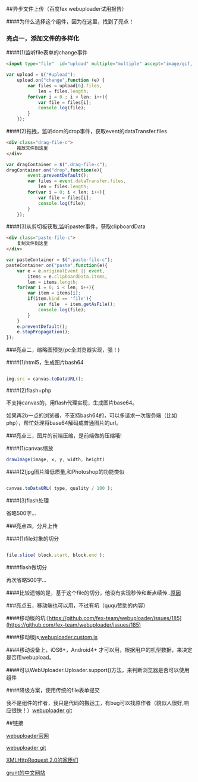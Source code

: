 ##异步文件上传（百度fex webuploader试用报告）

####为什么选择这个组件，因为在这里，找到了亮点！

### 亮点一，添加文件的多样化


####(1)监听file表单的change事件


```html
<input type="file"  id="upload" multiple="multiple" accept="image/gif, image/jpeg"/>
```
```js
var upload = $("#upload");
	upload.on("change",function (e) {
		var files = upload[0].files,
			len = files.length;
		for(var i = 0 ; i < len; i++){
			var file = files[i];
			console.log(file);
		}
	});
```



####(2)拖拽，监听dom的drop事件，获取event的dataTransfer.files


```html
<div class="drag-file-c">
	拖放文件到这里
</div>
```
```js
var dragContainer = $(".drag-file-c");
dragContainer.on("drop",function(e){
		event.preventDefault();
		var files = event.dataTransfer.files,
			len = files.length;
		for(var i = 0; i < len; i++){
			var file = files[i];
			console.log(file);
		}
	});
```



####(3)从剪切板获取,监听paster事件，获取clipboardData


```html
<div class="paste-file-c">
	复制文件到这里
</div>
```
```js
var pasteContainer = $(".paste-file-c");
pasteContainer.on("paste",function(e){
	var e = e.originalEvent || event,
		items = e.clipboardData.items,
		len = items.length;
	for(var i = 0; i < len; i++){
		var item = items[i];
		if(item.kind == 'file'){
			var file  = item.getAsFile();
			console.log(file);
		} 
	}
	e.preventDefault();
	e.stopPropagation();
});
```


###亮点二，缩略图预览(pc全浏览器实现，强！)

####(1)html5，生成图片bash64

```js

img.src = canvas.toDataURL();

```
####(2)flash+php


不支持canvas的，用flash代理实现，生成图片base64。

如果再2b一点的浏览器，不支持bash64的，可以多请求一次服务端（比如php），帮忙处理将base64解码成普通图片的url。


###亮点三，图片的前端压缩，是前端做的压缩哦!

####(1)canvas缩放

```js
drawImage(image, x, y, width, height)

```
####(2)jpg图片降低质量,和Photoshop的功能类似

```js

canvas.toDataURL( type, quality / 100 );

```
####(3)flash处理


省略500字...


###亮点四，分片上传


####(1)file对象的切分


```js

file.slice( block.start, block.end );

```

####flash做切分


再次省略500字...


####比较遗憾的是，基于这个file的切分，他没有实现秒传和断点续传..[原因](https://github.com/fex-team/webuploader/issues/142)


###亮点五，移动端也可以用，不过有坑（ququ赞助的内容）


####移动版的坑:[https://github.com/fex-team/webuploader/issues/185](https://github.com/fex-team/webuploader/issues/185)


####移动版js,[webuploader.custom.js](https://github.com/fex-team/webuploader/blob/master/dist/webuploader.custom.js)


####移动设备上，iOS6+，Android4+ 才可以用，根据用户的机型数据，来决定是否用webupload。


####可以WebUploader.Uploader.support()方法，来判断浏览器是否可以使用组件


####降级方案，使用传统的file表单提交





我不是组件的作者，我只是代码的搬运工，有bug可以找原作者（貌似人很好,响应很快！）[webuploader git](https://github.com/fex-team/webuploader)



##链接

[webuploader官网](http://fex.baidu.com/webuploader)

[webuploader git](https://github.com/fex-team/webuploader)

[XMLHttpRequest 2.0的家臣们](http://www.zhangxinxu.com/wordpress/2013/10/understand-domstring-document-formdata-blob-file-arraybuffer/)

[grunt的中文网站](http://www.gruntjs.net/)
